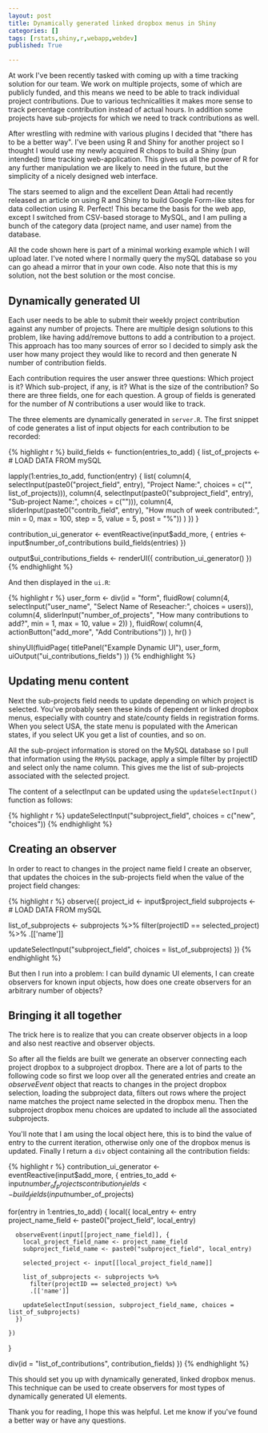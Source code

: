 ```yaml
---
layout: post
title: Dynamically generated linked dropbox menus in Shiny
categories: []
tags: [rstats,shiny,r,webapp,webdev]
published: True

---
```


At work I've been recently tasked with coming up with a time tracking solution for our team. We work on multiple projects, some of which are publicly funded, and this means we need to be able to track individual project contributions. Due to various technicalities it makes more sense to track percentage contribution instead of actual hours. In addition some projects have sub-projects for which we need to track contributions as well.

After wrestling with redmine with various plugins I decided that "there has to be a better way". I've been using R and Shiny for another project so I thought I would use my newly acquired R chops to build a Shiny (pun intended) time tracking web-application. This gives us all the power of R for any further manipulation we are likely to need in the future, but the simplicity of a nicely designed web interface.

The stars seemed to align and the excellent Dean Attali had recently released an article on using R and Shiny to build Google Form-like sites for data collection using R. Perfect! This became the basis for the web app, except I switched from CSV-based storage to MySQL, and I am pulling a bunch of the category data (project name, and user name) from the database.

All the code shown here is part of a minimal working example which I will upload later. I've noted where I normally query the mySQL database so you can go ahead a mirror that in your own code. Also note that this is my solution, not the best solution or the most concise.

## Dynamically generated UI

Each user needs to be able to submit their weekly project contribution against any number of projects. There are multiple design solutions to this problem, like having add/remove buttons to add a contribution to a project. This approach has too many sources of error so I decided to simply ask the user how many project they would like to record and then generate N number of contribution fields.

Each contribution requires the user answer three questions: Which project is it? Which sub-project, if any, is it? What is the size of the contribution? So there are three fields, one for each question. A group of fields is generated for the number of *N* contributions a user would like to track.

The three elements are dynamically generated in `server.R`. The first snippet of code generates a list of input objects for each contribution to be recorded:

{% highlight r %}
build_fields <- function(entries_to_add) {
  list_of_projects <- # LOAD DATA FROM mySQL

  lapply(1:entries_to_add, function(entry) {
    list(
      column(4, selectInput(paste0("project_field", entry), "Project Name:", choices = c("", list_of_projects))),
      column(4, selectInput(paste0("subproject_field", entry), "Sub-project Name:", choices = c(""))),
      column(4, sliderInput(paste0("contrib_field", entry), "How much of week contributed:", min = 0, max = 100, step = 5, value = 5, post = "%"))
    )
  })
}

contribution_ui_generator <- eventReactive(input$add_more, {
  entries <- input$number_of_contributions
  build_fields(entries)
})

output$ui_contributions_fields <- renderUI({
  contribution_ui_generator()
})
{% endhighlight %}

And then displayed in the `ui.R`:

{% highlight r %}
user_form <- 
  div(id = "form",
      fluidRow(
        column(4, selectInput("user_name", "Select Name of Reseacher:", choices = users)),
        column(4, sliderInput("number_of_projects", "How many contributions to add?", min = 1, max = 10, value = 2))
      ),
      fluidRow(
        column(4, actionButton("add_more", "Add Contributions"))
      ),
      hr()
)

shinyUI(fluidPage(
  titlePanel("Example Dynamic UI"),
  user_form,
  uiOutput("ui_contributions_fields")
))
{% endhighlight %}

## Updating menu content

Next the sub-projects field needs to update depending on which project is selected. You've probably seen these kinds of dependent or linked dropbox menus, especially with country and state/county fields in registration forms. When you select USA, the state menu is populated with the American states, if you select UK you get a list of counties, and so on.

All the sub-project information is stored on the MySQL database so I pull that information using the `RMySQL` package, apply a simple filter by projectID and select only the name column. This gives me the list of sub-projects associated with the selected project.

The content of a selectInput can be updated using the `updateSelectInput()` function as follows:

{% highlight r %}
updateSelectInput("subproject_field", choices = c("new", "choices"))
{% endhighlight %}

## Creating an observer

In order to react to changes in the project name field I create an observer, that updates the choices in the sub-projects field when the value of the project field changes:

{% highlight r %}
observe({
  project_id <- input$project_field
  subprojects <- # LOAD DATA FROM mySQL

  list_of_subprojects <-
    subprojects %>%
      filter(projectID == selected_project) %>%
      .[['name']]

  updateSelectInput("subproject_field", choices = list_of_subprojects)
})
{% endhighlight %}

But then I run into a problem: I can build dynamic UI elements, I can create observers for known input objects, how does one create observers for an arbitrary number of objects?

## Bringing it all together

The trick here is to realize that you can create observer objects in a loop and also nest reactive and observer objects.

So after all the fields are built we generate an observer connecting each project dropbox to a subproject dropbox. There are a lot of parts to the following code so first we loop over all the generated entries and create an *observeEvent* object that reacts to changes in the project dropbox selection, loading the subproject data, filters out rows where the project name matches the project name selected in the dropbox menu. Then the subproject dropbox menu choices are updated to include all the associated subprojects.

You'll note that I am using the local object here, this is to bind the value of entry to the current iteration, otherwise only one of the dropbox menus is updated. Finally I return a `div` object containing all the contribution fields:

{% highlight r %}
contribution_ui_generator <- eventReactive(input$add_more, {
  entries_to_add <- input$number_of_projects
  contribution_fields <- build_fields(input$number_of_projects)
  
  for(entry in 1:entries_to_add) {
    local({
      local_entry <- entry
      project_name_field <- paste0("project_field", local_entry)
      
      observeEvent(input[[project_name_field]], {
        local_project_field_name <- project_name_field
        subproject_field_name <- paste0("subproject_field", local_entry)

        selected_project <- input[[local_project_field_name]]
        
        list_of_subprojects <- subprojects %>%
          filter(projectID == selected_project) %>%
          .[['name']]
        
        updateSelectInput(session, subproject_field_name, choices = list_of_subprojects)
      })

    })
  }

  div(id = "list_of_contributions", contribution_fields)
})
{% endhighlight %}

This should set you up with dynamically generated, linked dropbox menus. This technique can be used to create observers for most types of dynamically generated UI elements.

Thank you for reading, I hope this was helpful. Let me know if you've found a better way or have any questions.

